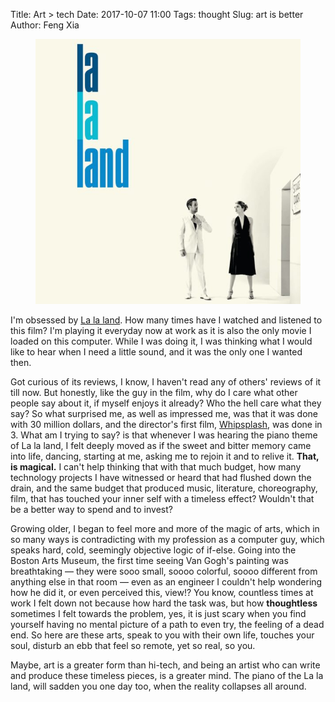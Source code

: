 Title: Art &gt; tech
Date: 2017-10-07 11:00
Tags: thought
Slug: art is better
Author: Feng Xia

<figure class="col l6 m6 s12">
  <img src="/images/lalaland.jpg"/>
</figure>


I'm obsessed by [La la land][1]. How many times have I watched and
listened to this film? I'm playing it everyday now at work as it is
also the only movie I loaded on this computer. While I was doing it, I
was thinking what I would like to hear when I need a little sound, and
it was the only one I wanted then.

[1]: https://en.wikipedia.org/wiki/La_La_Land_(film)

Got curious of its reviews, I know, I haven't read any of others'
reviews of it till now. But honestly, like the guy in the film, why do
I care what other people say about it, if myself enjoys it already?
Who the hell care what they say? So what surprised me, as well as
impressed me, was that it was done with 30 million dollars, and the
director's first film, [Whipsplash][2], was done in 3. What am I
trying to say? is that whenever I was hearing the piano theme of La la
land, I felt deeply moved as if the sweet and bitter memory came into
life, dancing, starting at me, asking me to rejoin it and to relive
it. **That, is magical.** I can't help thinking that with
that much budget, how many technology projects I have witnessed or
heard that had flushed down the drain, and the same
budget that produced music, literature, choreography, film, that has
touched your inner self with a timeless effect? Wouldn't that be a
better way to spend and to invest? 

[2]: https://en.wikipedia.org/wiki/Whiplash_(2014_film)

Growing older, I began to feel more and more of the magic of arts,
which in so many ways is contradicting with my profession as a
computer guy, which speaks hard, cold, seemingly objective logic of
if-else. Going into the Boston Arts Museum, the first time seeing Van
Gogh's painting was breathtaking &mdash; they were sooo small, soooo
colorful, soooo different from anything else in that room &mdash; even
as an engineer I couldn't help wondering how he did it, or even
perceived this, view!? You know, countless times at work I felt down
not because how hard the task was, but how **thoughtless** sometimes I
felt towards the problem, yes, it is just scary when you find yourself 
having no mental picture of a path to even try, the feeling of a dead end.
So here are these arts, speak to you with their own life, touches your
soul, disturb an ebb that feel so remote, yet so real, so you.

Maybe, art is a greater form than hi-tech, and being an artist who can
write and produce these timeless pieces, is a greater mind. The piano
of the La la land, will sadden you one day too, when the reality
collapses all around. 
